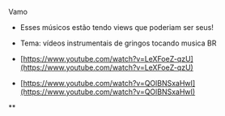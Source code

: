 Vamo

- Esses músicos estão tendo views que poderiam ser seus!

- Tema: vídeos instrumentais de gringos tocando musica BR

- [https://www.youtube.com/watch?v=LeXFoeZ-qzU](https://www.youtube.com/watch?v=LeXFoeZ-qzU)

- [https://www.youtube.com/watch?v=QOlBNSxaHwI](https://www.youtube.com/watch?v=QOlBNSxaHwI)
    





**